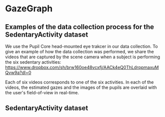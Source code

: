 # GazeGraph

## Examples of the data collection process for the SedentaryActivity dataset
We use the Pupil Core head-mounted eye trakcer in our data collection. To give an example of how the data collection was performed, we share the videos that are captured by the scene camera when a subject is performing the six sedentary activities: https://www.dropbox.com/sh/brw160oe48vcxfj/AACk4eQ0ThLdrppmaxuMQvw9a?dl=0

Each of six videos corresponds to one of the six activities. In each of the videos, the estimated gazes and the images of the pupils are overlaid with the user's field-of-view in real-time. 

## SedentaryActivity dataset
